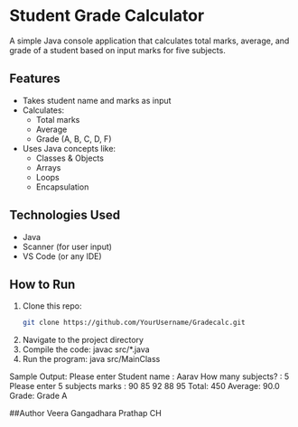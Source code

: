 # Student Grade Calculator

A simple Java console application that calculates total marks, average, and grade of a student based on input marks for five subjects.

## Features

- Takes student name and marks as input
- Calculates:
  - Total marks
  - Average
  - Grade (A, B, C, D, F)
- Uses Java concepts like:
  - Classes & Objects
  - Arrays
  - Loops
  - Encapsulation

## Technologies Used

- Java
- Scanner (for user input)
- VS Code (or any IDE)

## How to Run

1. Clone this repo:
   ```bash
   git clone https://github.com/YourUsername/Gradecalc.git
2. Navigate to the project directory
3. Compile the code:
    javac src/*.java
4. Run the program:
    java src/MainClass

Sample Output:
Please enter Student name : Aarav
How many subjects? : 5
Please enter 5 subjects marks :
90 85 92 88 95
Total: 450
Average: 90.0
Grade: Grade A


##Author
Veera Gangadhara Prathap CH

